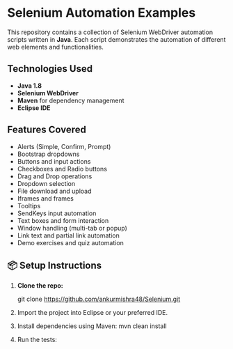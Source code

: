 #  Selenium Automation Examples
This repository contains a collection of Selenium WebDriver automation scripts written in **Java**. Each script demonstrates the automation of different web elements and functionalities.

## Technologies Used

- **Java 1.8**
- **Selenium WebDriver**
- **Maven** for dependency management
- **Eclipse IDE**

##  Features Covered

- Alerts (Simple, Confirm, Prompt)
- Bootstrap dropdowns
- Buttons and input actions
- Checkboxes and Radio buttons
- Drag and Drop operations
- Dropdown selection
- File download and upload
- Iframes and frames
- Tooltips
- SendKeys input automation
- Text boxes and form interaction
- Window handling (multi-tab or popup)
- Link text and partial link automation
- Demo exercises and quiz automation

## 📦 Setup Instructions

1. **Clone the repo:**
   
   git clone https://github.com/ankurmishra48/Selenium.git
2. Import the project into Eclipse or your preferred IDE.

3. Install dependencies using Maven:
    mvn clean install
4. Run the tests:





